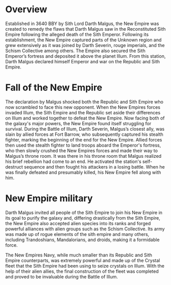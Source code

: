 # Overview

Established in 3640 BBY by Sith Lord Darth Malgus, the New Empire was created to remedy the flaws that Darth Malgus saw in the Reconstituted Sith Empire following the alleged death of the Sith Emperor.
Following its establishment, the New Empire captured parts of the Unknown region and grew extensively as it was joined by Darth Severin, rouge imperials, and the Schism Collective among others.
The Empire also secured the Sith Emperor’s fortress and deposited it above the planet Illum.
From this station, Darth Malgus declared himself Emperor and war on the Republic and Sith Empire.

# Fall of the New Empire

The declaration by Malgus shocked both the Republic and Sith Empire who now scrambled to face this new opponent.
When the New Empires forces invaded Illum, the Sith Empire and the Republic set aside their differences on Illum and worked together to defeat the New Empire.
Now facing both of the galaxy's major powers, the New Empire found itself struggling for survival.
During the Battle of Illum, Darth Severin, Malgus’s closest ally, was slain by allied forces at Fort Barrow, who subsequently captured his stealth fighter, marking the beginning of the end for the New Empire.
Allied forces then used the stealth fighter to land troops aboard the Emperor's fortress, who then slowly crushed the New Empires forces and made their way to Malgus’s throne room.
It was there in his throne room that Malgus realized his brief rebellion had come to an end.
He activated the station's self-destruct sequence and then fought his attackers in a losing battle.
When he was finally defeated and presumably killed, his New Empire fell along with him.

# New Empire military

Darth Malgus invited all people of the Sith Empire to join his New Empire in its goal to purify the galaxy and, differing drastically from the Sith Empire, the New Empire also accepted alien species into its ranks and forged powerful alliances with alien groups such as the Schism Collective.
Its army was made up of rogue elements of the sith empire and many others, including Trandoshians, Mandalorians, and droids, making it a formidable force.

The New Empires Navy, while much smaller than its Republic and Sith Empire counterparts, was extremely powerful and made up of the Crystal fleet that the Sith Empire had been using to seize crystals on Illum.
With the help of their alien allies, the final construction of the fleet was completed and proved to be invaluable during the Battle of Illum.
